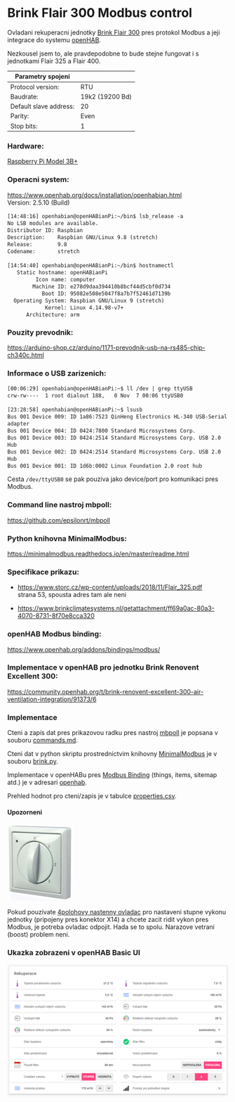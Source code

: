 # Brink Flair 300 Modbus control

Ovladani rekuperacni jednotky [Brink Flair 300](https://www.brinkairshop.nl/nl-nl/producten/ventilatie/flair-(centrale-ventilatie)) pres protokol Modbus a jeji integrace do systemu [openHAB](https://www.openhab.org/).

Nezkousel jsem to, ale pravdepodobne to bude stejne fungovat i s jednotkami Flair 325 a Flair 400.

| Parametry spojeni    |                 |
|------------------------|-----------------|
| Protocol version:      | RTU             |
| Baudrate:              | 19k2 (19200 Bd) |
| Default slave address: | 20              |
| Parity:                | Even            |
| Stop bits:             | 1               |

### Hardware:
[Raspberry Pi Model 3B+](https://www.raspberrypi.org/products/raspberry-pi-3-model-b-plus/?resellerType=home)

### Operacni system:
https://www.openhab.org/docs/installation/openhabian.html \
Version: 2.5.10 (Build)

    [14:48:16] openhabian@openHABianPi:~/bin$ lsb_release -a
    No LSB modules are available.
    Distributor ID: Raspbian
    Description:    Raspbian GNU/Linux 9.8 (stretch)
    Release:        9.8
    Codename:       stretch
    
    [14:54:40] openhabian@openHABianPi:~/bin$ hostnamectl
       Static hostname: openHABianPi
             Icon name: computer
            Machine ID: e278d9daa394410b8bcf44d5cbf0d734
               Boot ID: 95082e508e5047f8a7b7f52461d7139b
      Operating System: Raspbian GNU/Linux 9 (stretch)
                Kernel: Linux 4.14.98-v7+
          Architecture: arm

### Pouzity prevodnik:
https://arduino-shop.cz/arduino/1171-prevodnik-usb-na-rs485-chip-ch340c.html

### Informace o USB zarizenich:
    [00:06:29] openhabian@openHABianPi:~$ ll /dev | grep ttyUSB
    crw-rw----  1 root dialout 188,   0 Nov  7 00:06 ttyUSB0

    [23:28:58] openhabian@openHABianPi:~$ lsusb
    Bus 001 Device 009: ID 1a86:7523 QinHeng Electronics HL-340 USB-Serial adapter
    Bus 001 Device 004: ID 0424:7800 Standard Microsystems Corp.
    Bus 001 Device 003: ID 0424:2514 Standard Microsystems Corp. USB 2.0 Hub
    Bus 001 Device 002: ID 0424:2514 Standard Microsystems Corp. USB 2.0 Hub
    Bus 001 Device 001: ID 1d6b:0002 Linux Foundation 2.0 root hub

Cesta `/dev/ttyUSB0` se pak pouziva jako device/port pro komunikaci pres Modbus.

### Command line nastroj mbpoll:
https://github.com/epsilonrt/mbpoll

### Python knihovna MinimalModbus:
https://minimalmodbus.readthedocs.io/en/master/readme.html

### Specifikace prikazu:
 * https://www.storc.cz/wp-content/uploads/2018/11/Flair_325.pdf \
strana 53, spousta adres tam ale neni

 * https://www.brinkclimatesystems.nl/getattachment/ff69a0ac-80a3-4070-8731-8f70e8cca320

### openHAB Modbus binding:
https://www.openhab.org/addons/bindings/modbus/

### Implementace v openHAB pro jednotku Brink Renovent Excellent 300:
https://community.openhab.org/t/brink-renovent-excellent-300-air-ventilation-integration/91373/6

### Implementace

Cteni a zapis dat pres prikazovou radku pres nastroj [mbpoll](https://github.com/epsilonrt/mbpoll) je popsana v souboru [commands.md](commands.md).

Cteni dat v python skriptu prostrednictvim knihovny [MinimalModbus](https://minimalmodbus.readthedocs.io/en/master/readme.html) je v souboru [brink.py](brink.py).

Implementace v openHABu pres [Modbus Binding](https://www.openhab.org/addons/bindings/modbus/) (things, items, sitemap atd.) je v adresari [openhab](openhab).

Prehled hodnot pro cteni/zapis je v tabulce [properties.csv](properties.csv).

#### Upozorneni

![4polohovy ovladac](img/switch_4position.jpg)

Pokud pouzivate [4polohovy nastenny ovladac](https://www.brinkairshop.nl/nl-nl/producten/luchtverwarming/elektrische-luchtverwarming/elan-e-toebehoren/540262) pro nastaveni stupne vykonu jednotky (pripojeny pres konektor X14) a chcete zacit ridit vykon pres Modbus, je potreba ovladac odpojit. Hada se to spolu. Narazove vetrani (boost) problem neni.

### Ukazka zobrazeni v openHAB Basic UI
![zobrazeni v openHAB Basic UI](img/openhab-ui.png)
